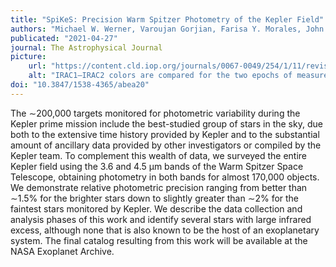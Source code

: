 ```yaml
---
title: "SpiKeS: Precision Warm Spitzer Photometry of the Kepler Field"
authors: "Michael W. Werner, Varoujan Gorjian, Farisa Y. Morales, John H. Livingston, Grant M. Kennedy, Rachel L. Akeson, Charles Beichman, David R. Ciardi, Elise Furlan, Patrick J. Lowrance"
publicated: "2021-04-27"
journal: The Astrophysical Journal
picture:
    url: "https://content.cld.iop.org/journals/0067-0049/254/1/11/revision3/apjsabea20f2_lr.jpg"
    alt: "IRAC1–IRAC2 colors are compared for the two epochs of measurement of the KTT."
doi: "10.3847/1538-4365/abea20"
---
```

The ∼200,000 targets monitored for photometric variability during the Kepler prime mission include the best-studied group of stars in the sky, due both to the extensive time history provided by Kepler and to the substantial amount of ancillary data provided by other investigators or compiled by the Kepler team. To complement this wealth of data, we surveyed the entire Kepler field using the 3.6 and 4.5 μm bands of the Warm Spitzer Space Telescope, obtaining photometry in both bands for almost 170,000 objects. We demonstrate relative photometric precision ranging from better than ∼1.5% for the brighter stars down to slightly greater than ∼2% for the faintest stars monitored by Kepler. We describe the data collection and analysis phases of this work and identify several stars with large infrared excess, although none that is also known to be the host of an exoplanetary system. The final catalog resulting from this work will be available at the NASA Exoplanet Archive.
